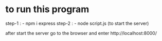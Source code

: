# to run this program
step-1 : - npm i express
step-2 : - node script.js (to start the server)

after start the server go to the browser and enter http://localhost:8000/


